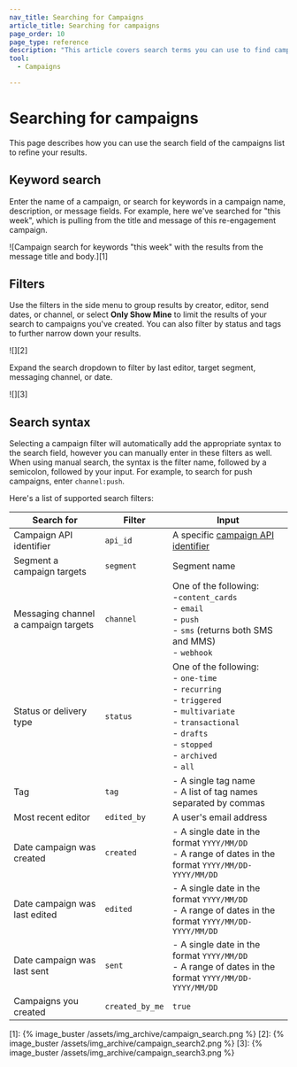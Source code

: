 ```yaml
---
nav_title: Searching for Campaigns
article_title: Searching for campaigns
page_order: 10
page_type: reference
description: "This article covers search terms you can use to find campaigns."
tool:
  - Campaigns

---
```


# Searching for campaigns

This page describes how you can use the search field of the campaigns list to refine your results.

## Keyword search

Enter the name of a campaign, or search for keywords in a campaign name, description, or message fields. For example, here we've searched for "this week", which is pulling from the title and message of this re-engagement campaign.

![Campaign search for keywords "this week" with the results from the message title and body.][1]

## Filters

Use the filters in the side menu to group results by creator, editor, send dates, or channel, or select **Only Show Mine** to limit the results of your search to campaigns you've created. You can also filter by status and tags to further narrow down your results.

![][2]

Expand the search dropdown to filter by last editor, target segment, messaging channel, or date.

![][3]

## Search syntax

Selecting a campaign filter will automatically add the appropriate syntax to the search field, however you can manually enter in these filters as well. When using manual search, the syntax is the filter name, followed by a semicolon, followed by your input. For example, to search for push campaigns, enter `channel:push`.

Here's a list of supported search filters:

| Search for | Filter | Input |
| --- | --- | --- |
| Campaign API identifier | `api_id` | A specific [campaign API identifier]({{site.baseurl}}/api/identifier_types#api-identifier-types) |
| Segment a campaign targets | `segment` | Segment name |
| Messaging channel a campaign targets | `channel` | One of the following: <br>-`content_cards` <br>- `email`<br>- `push`<br>- `sms` (returns both SMS and MMS)<br>- `webhook`
| Status or delivery type | `status` | One of the following: <br>- `one-time` <br>- `recurring` <br>- `triggered` <br>- `multivariate` <br>- `transactional` <br> - `drafts` <br> - `stopped` <br> - `archived` <br> - `all` |
| Tag | `tag` | - A single tag name <br>- A list of tag names separated by commas |
| Most recent editor | `edited_by` | A user's email address |
| Date campaign was created | `created` | - A single date in the format `YYYY/MM/DD`<br> - A range of dates in the format `YYYY/MM/DD-YYYY/MM/DD` |
| Date campaign was last edited | `edited` | - A single date in the format `YYYY/MM/DD`<br> - A range of dates in the format `YYYY/MM/DD-YYYY/MM/DD` |
| Date campaign was last sent | `sent` | - A single date in the format `YYYY/MM/DD`<br> - A range of dates in the format `YYYY/MM/DD-YYYY/MM/DD` |
| Campaigns you created | `created_by_me` | `true` |


[1]: {% image_buster /assets/img_archive/campaign_search.png %}
[2]: {% image_buster /assets/img_archive/campaign_search2.png %}
[3]: {% image_buster /assets/img_archive/campaign_search3.png %}